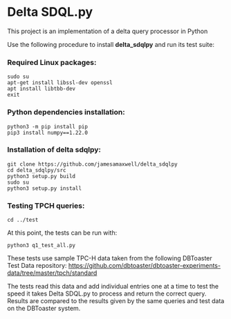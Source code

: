 # Delta SDQL.py

This project is an implementation of a delta query processor in Python

Use the following procedure to install <b>delta_sdqlpy</b> and run its test suite:

### Required Linux packages:
```
sudo su
apt-get install libssl-dev openssl  
apt install libtbb-dev
exit
```

### Python dependencies installation:
```
python3 -m pip install pip  
pip3 install numpy==1.22.0  
```
### Installation of delta sdqlpy:
```
git clone https://github.com/jamesamaxwell/delta_sdqlpy
cd delta_sdqlpy/src  
python3 setup.py build
sudo su
python3 setup.py install  
```
### Testing TPCH queries:
```
cd ../test  
```
At this point, the tests can be run with:
```
python3 q1_test_all.py  
```

These tests use sample TPC-H data taken from the following DBToaster Test Data repository: https://github.com/dbtoaster/dbtoaster-experiments-data/tree/master/tpch/standard

The tests read this data and add individual entries one at a time to test the speed it takes Delta SDQL.py to process and return the correct query. Results are compared to the results given by the same queries and test data on the DBToaster system.
